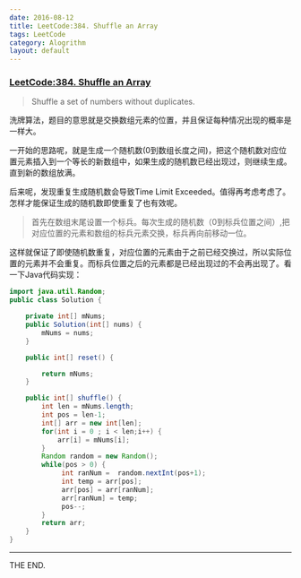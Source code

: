 ```yaml
---
date: 2016-08-12
title: LeetCode:384. Shuffle an Array
tags: LeetCode
category: Alogrithm
layout: default
---
```


### [LeetCode:384. Shuffle an Array](https://leetcode.com/problems/shuffle-an-array/)

> Shuffle a set of numbers without duplicates.

<!--more-->

洗牌算法，题目的意思就是交换数组元素的位置，并且保证每种情况出现的概率是一样大。

一开始的思路呢，就是生成一个随机数(0到数组长度之间)，把这个随机数对应位置元素插入到一个等长的新数组中，如果生成的随机数已经出现过，则继续生成。直到新的数组放满。

后来呢，发现重复生成随机数会导致Time Limit Exceeded。值得再考虑考虑了。怎样才能保证生成的随机数即使重复了也有效呢。

> 首先在数组末尾设置一个标兵。每次生成的随机数（0到标兵位置之间）,把对应位置的元素和数组的标兵元素交换，标兵再向前移动一位。

这样就保证了即使随机数重复，对应位置的元素由于之前已经交换过，所以实际位置的元素并不会重复。而标兵位置之后的元素都是已经出现过的不会再出现了。看一下Java代码实现：

```java
import java.util.Random;
public class Solution {

    private int[] mNums;
    public Solution(int[] nums) {
        mNums = nums;
    }

    public int[] reset() {

        return mNums;
    }

    public int[] shuffle() {
        int len = mNums.length;
        int pos = len-1;
        int[] arr = new int[len];
        for(int i = 0 ; i < len;i++) {
            arr[i] = mNums[i];
        }
        Random random = new Random();
        while(pos > 0) {
             int ranNum =  random.nextInt(pos+1);
             int temp = arr[pos];
             arr[pos] = arr[ranNum];
             arr[ranNum] = temp;
             pos--;
        }
        return arr;
    }
}

```
- - -
THE END.
